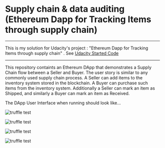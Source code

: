 # Supply chain & data auditing (Ethereum Dapp for Tracking Items through supply chain)

------------
This is my solution for Udacity's project : "Ethereum Dapp for Tracking Items through supply chain" . See [Udacity Started Code](https://github.com/udacity/nd1309-Project-6b-Example-Template)

------------

This repository containts an Ethereum DApp that demonstrates a Supply Chain flow between a Seller and Buyer. The user story is similar to any commonly used supply chain process. A Seller can add items to the inventory system stored in the blockchain. A Buyer can purchase such items from the inventory system. Additionally a Seller can mark an item as Shipped, and similarly a Buyer can mark an item as Received.

The DApp User Interface when running should look like...

![truffle test](images/ftc_product_overview.png)

![truffle test](images/ftc_farm_details.png)

![truffle test](images/ftc_product_details.png)

![truffle test](images/ftc_transaction_history.png)


